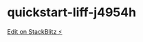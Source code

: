 # quickstart-liff-j4954h

[Edit on StackBlitz ⚡️](https://stackblitz.com/edit/quickstart-liff-j4954h)